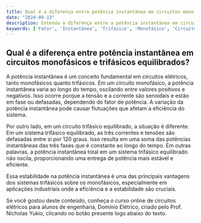 ```yaml
---
title: Qual é a diferença entre potência instantânea em circuitos monofásicos e trifásicos equilibrados?
date: "2024-09-13"
description: Entenda a diferença entre a potência instantânea em circuitos monofásicos e trifásicos equilibrados.
keywords: ['Fator', 'Instantânea', 'Trifásico', 'Monofásico', 'Circuito', 'Equilibrado', 'Equivalente']
---
```


## Qual é a diferença entre potência instantânea em circuitos monofásicos e trifásicos equilibrados?

A potência instantânea é um conceito fundamental em circuitos elétricos, tanto monofásicos quanto trifásicos. Em um circuito monofásico, a potência instantânea varia ao longo do tempo, oscilando entre valores positivos e negativos. Isso ocorre porque a tensão e a corrente são senoidais e estão em fase ou defasadas, dependendo do fator de potência. A variação da potência instantânea pode causar flutuações que afetam a eficiência do sistema.

Por outro lado, em um circuito trifásico equilibrado, a situação é diferente. Em um sistema trifásico equilibrado, as três correntes e tensões são defasadas entre si por 120 graus. Isso resulta em uma soma das potências instantâneas das três fases que é constante ao longo do tempo. Em outras palavras, a potência instantânea total em um sistema trifásico equilibrado não oscila, proporcionando uma entrega de potência mais estável e eficiente.

Essa estabilidade na potência instantânea é uma das principais vantagens dos sistemas trifásicos sobre os monofásicos, especialmente em aplicações industriais onde a eficiência e a estabilidade são cruciais.

Se você gostou deste conteúdo, conheça o curso online de circuitos elétricos para alunos de engenharia, Domínio Elétrico, criado pelo Prof. Nicholas Yukio, clicando no botão presente logo abaixo do texto.